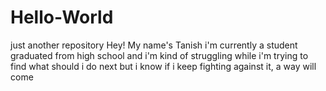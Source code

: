 # Hello-World
just another repository
Hey!
My name's Tanish
i'm currently a student graduated from high school and i'm kind of struggling while i'm trying to find what should i do next but i know if i keep fighting against it, a way will come 
